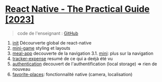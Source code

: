 # [React Native - The Practical Guide [2023]](https://www.udemy.com/course/react-native-the-practical-guide/)

> code de l'enseignant : [GitHub](https://github.com/academind/react-native-practical-guide-code/tree/02-basics/code)

   1. [init](00.init/)
   Décourverte global de react-native
   2. [mini-game](01.mini-game/)
   styling et layouts
   3. [meal-app](02.meal-app/)
   decouverte de la navigation
   3.1. [mini](02.1.mini/): plus sur la navigation
   4. [tracker-expense](03.tracker-expense-app/)
   resumé de ce qui a deéjà été vu
   5. [authentication](04.user-authentication/)
   decouvert de l'authentification (local storage) => rien de nouveau
   6. [favorite-places](05.favorite-place-app/): fonctionnalité native (camera, localisation)
